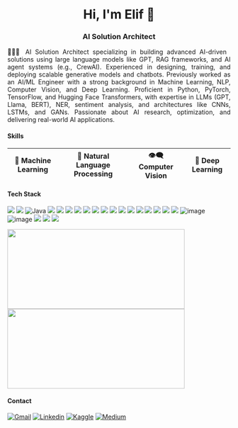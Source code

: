 <h1 align="center">Hi, I'm Elif 👋</h1>
<h3 align="center">AI Solution Architect</h3>

<p align="justify">
👩🏻‍💻 AI Solution Architect specializing in building advanced AI-driven solutions using large language models like GPT, RAG frameworks, and AI agent systems (e.g., CrewAI). Experienced in designing, training, and deploying scalable generative models and chatbots. Previously worked as an AI/ML Engineer with a strong background in Machine Learning, NLP, Computer Vision, and Deep Learning. Proficient in Python, PyTorch, TensorFlow, and Hugging Face Transformers, with expertise in LLMs (GPT, Llama, BERT), NER, sentiment analysis, and architectures like CNNs, LSTMs, and GANs. Passionate about AI research, optimization, and delivering real-world AI applications.
</p>

#### Skills

| 🤖 Machine Learning | 📜 Natural Language Processing |👁️‍🗨️ Computer Vision | 🧠 Deep Learning | 
|---|---|---|---|

#### Tech Stack

![](https://img.shields.io/badge/C-00599C?style=for-the-badge&logo=c&logoColor=white)
![](https://img.shields.io/badge/C%2B%2B-00599C?style=for-the-badge&logo=c%2B%2B&logoColor=white)
![Java](https://img.shields.io/badge/java-%23ED8B00.svg?style=for-the-badge&logo=openjdk&logoColor=white)
![](https://img.shields.io/badge/JavaScript-323330?style=for-the-badge&logo=javascript&logoColor=F7DF1E)
![](https://img.shields.io/badge/PHP-777BB4?style=for-the-badge&logo=php&logoColor=white)
![](https://img.shields.io/badge/Python-FFD43B?style=for-the-badge&logo=python&logoColor=blue)
![](https://img.shields.io/badge/TensorFlow-FF6F00?style=for-the-badge&logo=TensorFlow&logoColor=white) 
![](https://img.shields.io/badge/PyTorch-EE4C2C?style=for-the-badge&logo=pytorch&logoColor=white) 
![](https://img.shields.io/badge/scikit_learn-F7931E?style=for-the-badge&logo=scikit-learn&logoColor=white) 
![](https://img.shields.io/badge/langchain-1C3C3C?style=for-the-badge&logo=langchain&logoColor=white)
![](https://img.shields.io/badge/MongoDB-4EA94B?style=for-the-badge&logo=mongodb&logoColor=white) 
![](https://img.shields.io/badge/MySQL-005C84?style=for-the-badge&logo=mysql&logoColor=white) 
![](https://img.shields.io/badge/Pandas-2C2D72?style=for-the-badge&logo=pandas&logoColor=white) 
![](https://img.shields.io/badge/Numpy-777BB4?style=for-the-badge&logo=numpy&logoColor=white) 
![](https://img.shields.io/badge/Jupyter-F37626.svg?&style=for-the-badge&logo=Jupyter&logoColor=white)
![](https://img.shields.io/badge/Colab-F9AB00?style=for-the-badge&logo=googlecolab&color=525252)
![](https://img.shields.io/badge/VSCode-0078D4?style=for-the-badge&logo=visual%20studio%20code&logoColor=white)
![](https://img.shields.io/badge/Linux-FCC624?style=for-the-badge&logo=linux&logoColor=black)
![image](https://github.com/user-attachments/assets/e88b5b07-dd1a-41b5-b3ae-c3eff1347577)
![image](https://github.com/user-attachments/assets/c5c5fb72-a08c-4b6c-b0fb-7b3a03311061)
![](https://img.shields.io/badge/Markdown-000000?style=for-the-badge&logo=markdown&logoColor=white)
![](https://img.shields.io/badge/Notion-000000?style=for-the-badge&logo=notion&logoColor=white)
![](https://img.shields.io/badge/Trello-0052CC?style=for-the-badge&logo=trello&logoColor=white)

<p><a href="https://github.com/elifbeyzatok00">
  <img  height="180em" width="400" src="https://github-readme-stats-eight-theta.vercel.app/api?username=elifbeyzatok00&show_icons=true&theme=transparent&include_all_commits=true&count_private=true"/>
  <img height="180em" width="400" src="https://github-readme-stats-eight-theta.vercel.app/api/top-langs/?username=elifbeyzatok00&layout=compact&langs_count=8&theme=transparent"/>
</a></p>

#### Contact
[![Gmail](https://img.shields.io/badge/Gmail-D14836?style=for-the-badge&logo=gmail&logoColor=white)](mailto:elifbeyzatok@gmail.com)
[![Linkedin](https://img.shields.io/badge/LinkedIn-0077B5?style=for-the-badge&logo=linkedin&logoColor=white)](https://www.linkedin.com/in/elif-beyza-tok-0382bb239/)
[![Kaggle](https://img.shields.io/badge/Kaggle-20BEFF?style=for-the-badge&logo=Kaggle&logoColor=white)](https://kaggle.com/elifbeyzatok)
[![Medium](https://img.shields.io/badge/Medium-12100E?style=for-the-badge&logo=medium&logoColor=white)](https://medium.com/@elifbeyzatok)
  
<!--
- 👩🏻‍💻 Becoming specialized in Artificial Intelligence, Data Science, Machine Learning, and Deep Learning. Proficiently using languages like Python, Java, technologies like PyTorch, AWS, and tools like Git. Focusing on Natural Language Processing and Image Processing. Eager to utilize knowledge and passion in innovative projects pushing the boundaries of AI technology and enhance skills.
- 📫 How to reach me **elifbeyzatok@gmail.com**
- 🌱 I’m currently developing myself on **Data Science & AI Technologies**
- ⚡ Fun fact **I am in love with coding**

<p>&nbsp;<img src="https://github-readme-stats.vercel.app/api?username=elifbeyzatok00&show_icons=true&locale=en" alt="elifbeyzatok00"/><img height="180em" width="400" src="https://github-readme-stats-eight-theta.vercel.app/api/top-langs/?username=elifbeyzatok00&layout=compact&langs_count=8&theme=transparent"/></p>
-->
